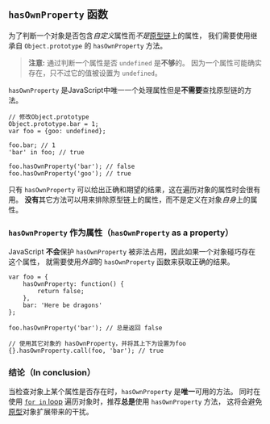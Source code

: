 ﻿## `hasOwnProperty` 函数

为了判断一个对象是否包含*自定义*属性而*不是*[原型链](#prototype)上的属性，
我们需要使用继承自 `Object.prototype` 的 `hasOwnProperty` 方法。


> **注意:** 通过判断一个属性是否 `undefined` 是**不够**的。
> 因为一个属性可能确实存在，只不过它的值被设置为 `undefined`。

`hasOwnProperty` 是JavaScript中唯一一个处理属性但是**不需要**查找原型链的方法。

    // 修改Object.prototype
    Object.prototype.bar = 1; 
    var foo = {goo: undefined};
    
    foo.bar; // 1
    'bar' in foo; // true

    foo.hasOwnProperty('bar'); // false
    foo.hasOwnProperty('goo'); // true

只有 `hasOwnProperty` 可以给出正确和期望的结果，这在遍历对象的属性时会很有用。
**没有**其它方法可以用来排除原型链上的属性，而不是定义在对象*自身*上的属性。

### `hasOwnProperty` 作为属性（`hasOwnProperty` as a property）

JavaScript **不会**保护 `hasOwnProperty` 被非法占用，因此如果一个对象碰巧存在这个属性，
就需要使用*外部*的 `hasOwnProperty` 函数来获取正确的结果。

    var foo = {
        hasOwnProperty: function() {
            return false;
        },
        bar: 'Here be dragons'
    };

    foo.hasOwnProperty('bar'); // 总是返回 false

    // 使用其它对象的 hasOwnProperty，并将其上下为设置为foo
    {}.hasOwnProperty.call(foo, 'bar'); // true

### 结论（In conclusion）

当检查对象上某个属性是否存在时，`hasOwnProperty` 是**唯一**可用的方法。
同时在使用 [`for in` loop](#forinloop) 遍历对象时，推荐**总是**使用 `hasOwnProperty` 方法，
这将会避免[原型](#prototype)对象扩展带来的干扰。

